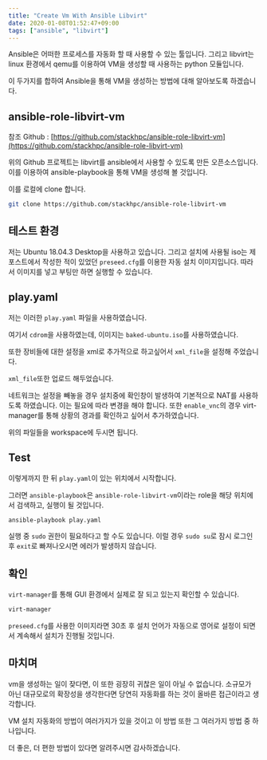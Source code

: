 ```yaml
---
title: "Create Vm With Ansible Libvirt"
date: 2020-01-08T01:52:47+09:00
tags: ["ansible", "libvirt"]
---
```


Ansible은 어떠한 프로세스를 자동화 할 때 사용할 수 있는 툴입니다.
그리고 libvirt는 linux 환경에서 qemu를 이용하여 VM을 생성할 때 사용하는 python 모듈입니다.

이 두가지를 합하여 Ansible을 통해 VM을 생성하는 방법에 대해 알아보도록 하겠습니다.

## ansible-role-libvirt-vm

참조 Github : [https://github.com/stackhpc/ansible-role-libvirt-vm](https://github.com/stackhpc/ansible-role-libvirt-vm)

위의 Github 프로젝트는 libvirt를 ansible에서 사용할 수 있도록 만든 오픈소스입니다.
이를 이용하여 ansible-playbook을 통해 VM을 생성해 볼 것입니다.

이를 로컬에 clone 합니다.

```bash
git clone https://github.com/stackhpc/ansible-role-libvirt-vm
```

## 테스트 환경

저는 Ubuntu 18.04.3 Desktop을 사용하고 있습니다.
그리고 설치에 사용될 iso는 제 포스트에서 작성한 적이 있었던 `preseed.cfg`를 이용한 자동 설치 이미지입니다.
따라서 이미지를 넣고 부팅만 하면 실행할 수 있습니다.

## play.yaml

<script src="https://gist.github.com/KimMJ/00c08cf5d11770ac08f17419f1a2fae9.js"></script>

저는 이러한 `play.yaml` 파일을 사용하였습니다.

여기서 `cdrom`을 사용하였는데, 이미지는 `baked-ubuntu.iso`를 사용하였습니다.

또한 장비들에 대한 설정을 xml로 추가적으로 하고싶어서 `xml_file`을 설정해 주었습니다.

`xml_file`또한 업로드 해두었습니다.

<script src="https://gist.github.com/KimMJ/0e74dea0e988b9072d26628fa69f0ee1.js"></script>

네트워크는 설정을 빼놓을 경우 설치중에 확인창이 발생하여 기본적으로 NAT를 사용하도록 하였습니다.
이는 필요에 따라 변경을 해야 합니다.
또한 `enable_vnc`의 경우 virt-manager를 통해 상황의 경과를 확인하고 싶어서 추가하였습니다.

위의 파일들을 workspace에 두시면 됩니다.

## Test

이렇게까지 한 뒤 `play.yaml`이 있는 위치에서 시작합니다.

그러면 `ansible-playbook`은 `ansible-role-libvirt-vm`이라는 role을 해당 위치에서 검색하고, 실행이 될 것입니다.

```bash
ansible-playbook play.yaml
```

실행 중 `sudo` 권한이 필요하다고 할 수도 있습니다. 이럴 경우 `sudo su`로 잠시 로그인 후 `exit`로 빠져나오시면 에러가 발생하지 않습니다.

## 확인

`virt-manager`를 통해 GUI 환경에서 실제로 잘 되고 있는지 확인할 수 있습니다.

```bash
virt-manager
```

`preseed.cfg`를 사용한 이미지라면 30초 후 설치 언어가 자동으로 영어로 설정이 되면서 계속해서 설치가 진행될 것입니다.

## 마치며

vm을 생성하는 일이 잦다면, 이 또한 굉장히 귀찮은 일이 아닐 수 없습니다. 
소규모가 아닌 대규모로의 확장성을 생각한다면 당연히 자동화를 하는 것이 올바른 접근이라고 생각합니다.

VM 설치 자동화의 방법이 여러가지가 있을 것이고 이 방법 또한 그 여러가지 방법 중 하나입니다.

더 좋은, 더 편한 방법이 있다면 알려주시면 감사하겠습니다.